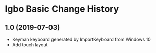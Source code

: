 Igbo Basic Change History
====================

1.0 (2019-07-03)
----------------
* Keyman keyboard generated by ImportKeyboard from Windows 10 
* Add touch layout
